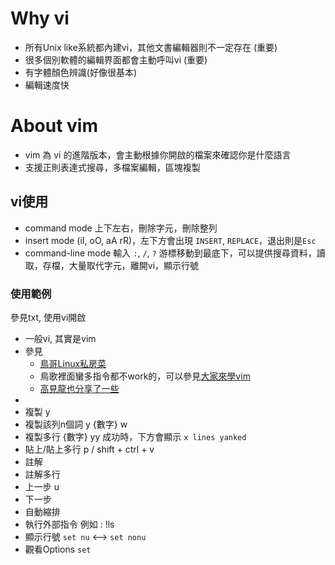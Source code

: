 # Why vi 
* 所有Unix like系統都內建vi，其他文書編輯器則不一定存在 (重要)
* 很多個別軟體的編輯界面都會主動呼叫vi (重要)
* 有字體顏色辨識(好像很基本)
* 編輯速度快
# About vim
* vim 為 vi 的進階版本，會主動根據你開啟的檔案來確認你是什麼語言
* 支援正則表達式搜尋，多檔案編輯，區塊複製
## vi使用
* command mode 上下左右，刪除字元，刪除整列
* insert mode  (iI, oO, aA rR)，左下方會出現 `INSERT`, `REPLACE`，退出則是`Esc`
* command-line mode 輸入 `:`, `/`, `?` 游標移動到最底下，可以提供搜尋資料，讀取，存檔，大量取代字元，離開vi，顯示行號
### 使用範例
參見txt, 使用vi開啟
* 一般vi, 其實是vim
* 參見
  * [鳥哥Linux私房菜](http://linux.vbird.org/linux_basic/0310vi.php)
  * 鳥歌裡面蠻多指令都不work的，可以參見[大家來學vim](http://www.study-area.org/tips/vim/index.html)
  * [高見龍也分享了一些](https://kaochenlong.com/2011/12/28/vim-tips/)
* 
* 複製 y
* 複製該列n個詞 y {數字} w
* 複製多行 {數字} yy 成功時，下方會顯示 `x lines yanked`
* 貼上/貼上多行 p / shift + ctrl + v
* 註解
* 註解多行
* 上一步 u
* 下一步
* 自動縮排
* 執行外部指令 例如 : !ls
* 顯示行號 `set nu` <--> `set nonu`
* 觀看Options `set`